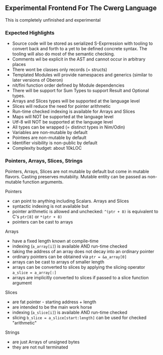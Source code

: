 ## Experimental Frontend For The Cwerg Language

This is completely unfinished and experimental

### Expected Highlights

* Source code will be stored as serialized S-Exprression with tooling to
  convert back and forth to a yet to be defined concrete syntax.
  The tooling will also do most of the semantic checking.
* Comments wil be explicit in the AST and cannot occur in arbitrary    places
* There wont be classes only records (= structs)
* Templated Modules will provide namespaces and generics (similar to later versions of Oberon)
* nit/fini function order defined by Module dependencies
* There will be support for Sum Types to support Result and Optional
  types.
* Arrays and Slices types will be supported at the language level
* Slices will reduce the need for pointer arithmetic
* Run-time checked indexing is available for Arrays and Slices
* Maps will NOT be supported at the language level
* Utf-8 will NOT be supported at the language level
* All types can be wrapped (= distinct types in Nim/Odin)
* Variables are non-mutable by default
* Pointees are non-mutable by default
* Identifier visibility is non-public by default
* Complexity budget: about 10kLOC
  

### Pointers, Arrays, Slices, Strings

Pointers, Arrays, Slices are not mutable by default but come in mutable
flavors. Casting preserves mutabiity. Mutable entity can be passed
as non-mutable function arguments.

Pointers

* can point to anything including Scalars. Arrays and Slices
* syntactic indexing is not available but 
* pointer arithmetic is allowed and unchecked:
 `^(ptr + 8)`  is equivalent to C's `ptr[8]` or `*(ptr + 8)` 
* pointers can be cast to arrays

Arrays

* have a fixed length known at compile-time
* indexing (`a_array[i]`) is available AND run-time checked
* taking the address of an array does not decay into an ordinary pointer
* ordinary pointers can be obtained via `ptr = &a_array[0]`
* arrays can be cast to arrays of smaller length
* arrays can be converted to slices by applying the slicing operator
  `a_slice = a_array[:]`
* arrays are implicitly converted to slices if passed to a slice    function argument

Slices
* are fat pointer - starting address + length 
* are intended to be the main work horse
* indexing (`a_slice[i]`) is available AND run-time checked
* slicing `b_slice = a_slice[start:length]` can be used for checked "arithmetic"


Strings 
* are just Arrays of unsigned bytes
* they are not null terminated
